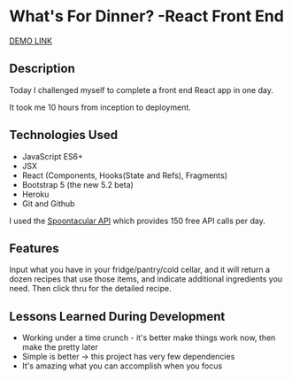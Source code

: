 # What's For Dinner? -React Front End

[DEMO LINK](https://effulgent-bunny-bbabbb.netlify.app/)

## Description

Today I challenged myself to complete a front end React app in one day.

It took me 10 hours from inception to deployment.

## Technologies Used

- JavaScript ES6+
- JSX
- React (Components, Hooks(State and Refs), Fragments)
- Bootstrap 5 (the new 5.2 beta)
- Heroku
- Git and Github

I used the [Spoontacular API](https://spoonacular.com/) which provides 150 free API calls per day.

## Features

Input what you have in your fridge/pantry/cold cellar, and it will return a dozen recipes that use those items, and indicate additional ingredients you need. Then click thru for the detailed recipe.

## Lessons Learned During Development

- Working under a time crunch - it's better make things work now, then make the pretty later
- Simple is better -> this project has very few dependencies
- It's amazing what you can accomplish when you focus
